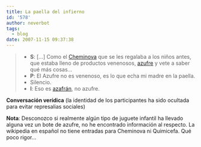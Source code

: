 ```yaml
---
title: La paella del infierno
id: '578'
author: neverbot
tags:
  - blog
date: 2007-11-15 09:37:38
---
```


> *   **S**: \[...\] Como el [Cheminova](http://www.teacuerdas.com/nostalgia-juguetes-cheminova.htm) que se les regalaba a los niños antes, que estaba lleno de productos venenosos, [azufre](http://en.wikipedia.org/wiki/Sulfur) y vete a saber qué más cosas...
> *   **P**: El Azufre no es venenoso, es lo que echa mi madre en la paella.
> *   Silencio.
> *   **I**: Eso es [azafrán](http://en.wikipedia.org/wiki/Saffron), no azufre.

**Conversación verídica** (la identidad de los participantes ha sido ocultada para evitar represalias sociales)

**Nota**: Desconozco si realmente algún tipo de juguete infantil ha llevado alguna vez un bote de azufre, no he encontrado información al respecto. La wikipedia en español no tiene entradas para Cheminova ni Quimicefa. Qué poco rigor...